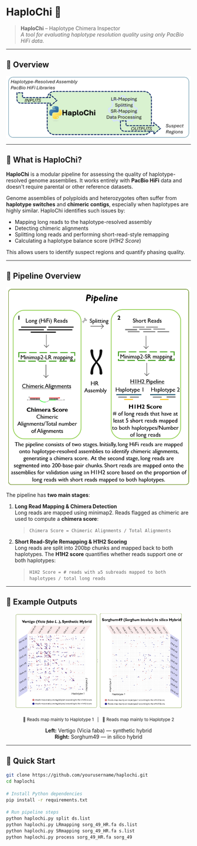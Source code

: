 # HaploChi 🧬

> **HaploChi** – Haplotype Chimera Inspector  
> *A tool for evaluating haplotype resolution quality using only PacBio HiFi data.*

---

## 🔷 Overview

<p align="center">
  <img src="docs/haplochi_pipeline.png" alt="HaploChi Overview" width="700"/>
</p>

---

## 📖 What is HaploChi?

**HaploChi** is a modular pipeline for assessing the quality of haplotype-resolved genome assemblies. It works entirely with **PacBio HiFi** data and doesn't require parental or other reference datasets.

Genome assemblies of polyploids and heterozygotes often suffer from **haplotype switches** and **chimeric contigs**, especially when haplotypes are highly similar. HaploChi identifies such issues by:

- Mapping long reads to the haplotype-resolved assembly
- Detecting chimeric alignments
- Splitting long reads and performing short-read-style remapping
- Calculating a haplotype balance score (*H1H2 Score*)

This allows users to identify suspect regions and quantify phasing quality.

---

## 🧬 Pipeline Overview

<p align="center">
  <img src="docs/haplochi_pipeline_alg.png" alt="Pipeline Algorithm" width="700"/>
</p>

The pipeline has **two main stages**:

1. **Long Read Mapping & Chimera Detection**  
   Long reads are mapped using minimap2. Reads flagged as chimeric are used to compute a **chimera score**:
   > `Chimera Score = Chimeric Alignments / Total Alignments`

2. **Short Read-Style Remapping & H1H2 Scoring**  
   Long reads are split into 200bp chunks and mapped back to both haplotypes. The **H1H2 score** quantifies whether reads support one or both haplotypes:
   > `H1H2 Score = # reads with ≥5 subreads mapped to both haplotypes / total long reads`

---

## 🧪 Example Outputs

<div align="center">
  <img src="docs/vertigo.png" alt="Vertigo (Vicia faba L.) – Synthetic Hybrid" width="45%"/>
  <img src="docs/sorg_49.png" alt="Sorghum49 (Sorghum bicolor) – In Silico Hybrid" width="45%"/>
</div>

<p align="center">
  <sub>
    🔴 Reads map mainly to Haplotype 1 &nbsp; | &nbsp;
    🔵 Reads map mainly to Haplotype 2
  </sub>
</p>

<p align="center">
  <b>Left:</b> Vertigo (Vicia faba) — synthetic hybrid <br/>
  <b>Right:</b> Sorghum49 — in silico hybrid
</p>

---

## 🚀 Quick Start

```bash
git clone https://github.com/yourusername/haplochi.git
cd haplochi

# Install Python dependencies
pip install -r requirements.txt

# Run pipeline steps
python haplochi.py split ds.list
python haplochi.py LRmapping sorg_49_HR.fa ds.list
python haplochi.py SRmapping sorg_49_HR.fa s.list
python haplochi.py process sorg_49_HR.fa sorg_49
